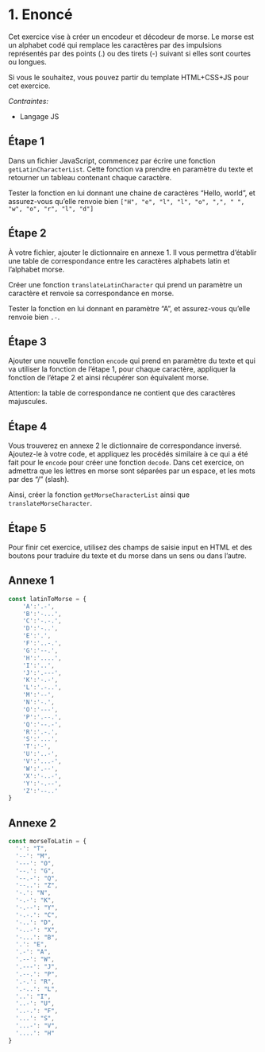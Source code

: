 # 1. Enoncé

Cet exercice vise à créer un encodeur et décodeur de morse. Le morse est un alphabet codé qui remplace les caractères par des impulsions représentés par des points (.) ou des tirets (-) suivant si elles sont courtes ou longues.

Si vous le souhaitez, vous pouvez partir du template HTML+CSS+JS pour cet exercice.

*Contraintes:* 

- Langage JS

## Étape 1

Dans un fichier JavaScript, commencez par écrire une fonction `getLatinCharacterList`. Cette fonction va prendre en paramètre du texte et retourner un tableau contenant chaque caractère.

Tester la fonction en lui donnant une chaine de caractères “Hello, world”, et assurez-vous qu’elle renvoie bien `["H", "e", "l", "l", "o", ",", " ", "w", "o", "r", "l", "d"]`

## Étape 2

À votre fichier, ajouter le dictionnaire en annexe 1. Il vous permettra d’établir une table de correspondance entre les caractères alphabets latin et l’alphabet morse.

Créer une fonction `translateLatinCharacter` qui prend un paramètre un caractère et renvoie sa correspondance en morse.

Tester la fonction en lui donnant en paramètre “A”, et assurez-vous qu’elle renvoie bien `.-`.

## Étape 3

Ajouter une nouvelle fonction `encode` qui prend en paramètre du texte et qui va utiliser la fonction de l’étape 1, pour chaque caractère, appliquer la fonction de l’étape 2 et ainsi récupérer son équivalent morse.

Attention: la table de correspondance ne contient que des caractères majuscules.

## Étape 4

Vous trouverez en annexe 2 le dictionnaire de correspondance inversé. Ajoutez-le à votre code, et appliquez les procédés similaire à ce qui a été fait pour le `encode` pour créer une fonction `decode`.
Dans cet exercice, on admettra que les lettres en morse sont séparées par un espace, et les mots par des “/” (slash).

Ainsi, créer la fonction `getMorseCharacterList` ainsi que `translateMorseCharacter`.

## Étape **5**

Pour finir cet exercice, utilisez des champs de saisie input en HTML et des boutons pour traduire du texte et du morse dans un sens ou dans l’autre.


## Annexe 1

```jsx
const latinToMorse = {
	'A':'.-',
	'B':'-...',
	'C':'-.-.',
	'D':'-..',
	'E':'.',
	'F':'..-.',
	'G':'--.',
	'H':'....',
	'I':'..',
	'J':'.---',
	'K':'-.-',
	'L':'.-..',
	'M':'--',
	'N':'-.',
	'O':'---',
	'P':'.--.',
	'Q':'--.-',
	'R':'.-.',
	'S':'...',
	'T':'-',
	'U':'..-',
	'V':'...-',
	'W':'.--',
	'X':'-..-',
	'Y':'-.--',
	'Z':'--..'
}
```

## Annexe 2

```jsx
const morseToLatin = {
  '-': "T",
  '--': "M",
  '---': "O",
  '--.': "G",
  '--.-': "Q",
  '--..': "Z",
  '-.': "N",
  '-.-': "K",
  '-.--': "Y",
  '-.-.': "C",
  '-..': "D",
  '-..-': "X",
  '-...': "B",
  '.': "E",
  '.-': "A",
  '.--': "W",
  '.---': "J",
  '.--.': "P",
  '.-.': "R",
  '.-..': "L",
  '..': "I",
  '..-': "U",
  '..-.': "F",
  '...': "S",
  '...-': "V",
  '....': "H"
}
```
